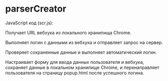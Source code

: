 # parserCreator

JavaScript код (scr.js):

Получает URL вебхука из локального хранилища Chrome.

Выполняет логин с данными из вебхука и отправляет запрос на сервер.

Проверяет сохраненные данные и выполняет автоматический логин.

Настраивает форму для ввода данных пользователя и вебхука, сохраняет данные в локальном хранилище Chrome, и перенаправляет пользователя на страницу popup.html после успешного логина.
